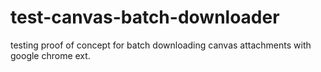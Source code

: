 # test-canvas-batch-downloader

testing proof of concept for batch downloading canvas attachments with google chrome ext.
